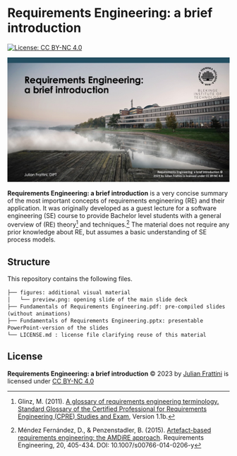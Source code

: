 # Requirements Engineering: a brief introduction

[![License: CC BY-NC 4.0](https://licensebuttons.net/l/by-nc/4.0/80x15.png)](http://creativecommons.org/licenses/by-nc/4.0)

[![Download slides as PDF](figures/preview.jpg)](./Fundamentals%20of%20Requirements%20Engineering.pdf)

**Requirements Engineering: a brief introduction** is a very concise summary of the most important concepts of requirements engineering (RE) and their application. 
It was originally developed as a guest lecture for a software engineering (SE) course to provide Bachelor level students with a general overview of (RE) theory[^1] and techniques.[^2]
The material does not require any prior knowledge about RE, but assumes a basic understanding of SE process models.

## Structure

This repository contains the following files.

```
├── figures: additional visual material
│   └── preview.png: opening slide of the main slide deck
├── Fundamentals of Requirements Engineering.pdf: pre-compiled slides (without animations)
├── Fundamentals of Requirements Engineering.pptx: presentable PowerPoint-version of the slides
└── LICENSE.md : license file clarifying reuse of this material
```

## License

**Requirements Engineering: a brief introduction**
© 2023 by [Julian Frattini](https://julianfrattini.github.io/)
is licensed under [CC BY-NC 4.0](LICENSE) 

[^1]: Glinz, M. (2011). [A glossary of requirements engineering terminology. Standard Glossary of the Certified Professional for Requirements Engineering (CPRE) Studies and Exam](https://files.ifi.uzh.ch/rerg/amadeus/publications/various/RE-Glossary_version_1.1b.pdf), Version 1.1b.

[^2]: Méndez Fernández, D., & Penzenstadler, B. (2015). [Artefact-based requirements engineering: the AMDiRE approach](https://link.springer.com/article/10.1007/s00766-014-0206-y). Requirements Engineering, 20, 405-434. DOI: 10.1007/s00766-014-0206-y
